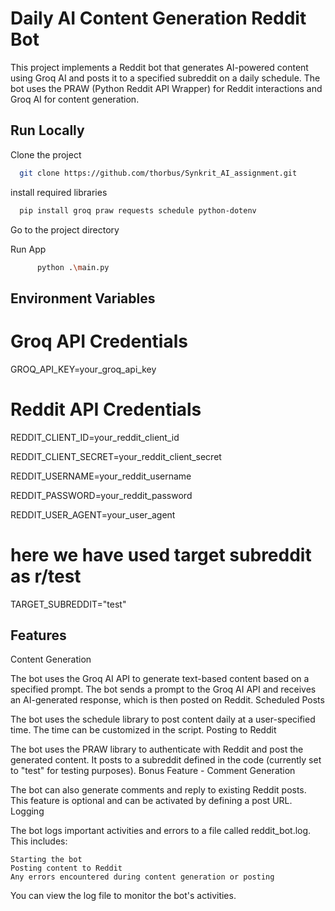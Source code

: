 
# Daily AI Content Generation Reddit Bot

This project implements a Reddit bot that generates AI-powered content using Groq AI and posts it to a specified subreddit on a daily schedule. The bot uses the PRAW (Python Reddit API Wrapper) for Reddit interactions and Groq AI for content generation.








## Run Locally

Clone the project

```bash
  git clone https://github.com/thorbus/Synkrit_AI_assignment.git
```
install required libraries
```bash
  pip install groq praw requests schedule python-dotenv
```

Go to the project directory

Run App

```bash
      python .\main.py
```


## Environment Variables

# Groq API Credentials
GROQ_API_KEY=your_groq_api_key

# Reddit API Credentials
REDDIT_CLIENT_ID=your_reddit_client_id

REDDIT_CLIENT_SECRET=your_reddit_client_secret

REDDIT_USERNAME=your_reddit_username

REDDIT_PASSWORD=your_reddit_password

REDDIT_USER_AGENT=your_user_agent

# here we have used target subreddit as r/test 

TARGET_SUBREDDIT="test" 



## Features

Content Generation

The bot uses the Groq AI API to generate text-based content based on a specified prompt. The bot sends a prompt to the Groq AI API and receives an AI-generated response, which is then posted on Reddit.
Scheduled Posts

The bot uses the schedule library to post content daily at a user-specified time. The time can be customized in the script.
Posting to Reddit

The bot uses the PRAW library to authenticate with Reddit and post the generated content. It posts to a subreddit defined in the code (currently set to "test" for testing purposes).
Bonus Feature - Comment Generation

The bot can also generate comments and reply to existing Reddit posts. This feature is optional and can be activated by defining a post URL.
Logging

The bot logs important activities and errors to a file called reddit_bot.log. This includes:

    Starting the bot
    Posting content to Reddit
    Any errors encountered during content generation or posting

You can view the log file to monitor the bot's activities.
